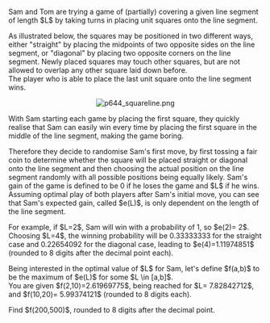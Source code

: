 <p>Sam and Tom are trying a game of (partially) covering a given line segment of length $L$ by taking turns in placing unit squares onto the line segment. </p>

<p>As illustrated below, the squares may be positioned in two different ways, either "straight" by placing the midpoints of two opposite sides on the line segment, or "diagonal" by placing two opposite corners on the line segment. Newly placed squares may touch other squares, but are not allowed to overlap any other square laid down before.<br />
The player who is able to place the last unit square onto the line segment wins.</p>
<div style="text-align:center;">
<img src="project/images/p644_squareline.png" alt="p644_squareline.png" />
</div>
<p>
With Sam starting each game by placing the first square, they quickly realise that Sam can easily win every time by placing the first square in the middle of the line segment, making the game boring. </p>
<p>
Therefore they decide to randomise Sam's first move, by first tossing a fair coin to determine whether the square will be placed straight or diagonal onto the line segment and then choosing the actual position on the line segment randomly with all possible positions being equally likely. Sam's gain of the game is defined to be 0 if he loses the game and $L$ if he wins. Assuming optimal play of both players after Sam's initial move, you can see that Sam's expected gain, called $e(L)$, is only dependent on the length of the line segment.</p>
<p>
For example, if $L=2$, Sam will win with a probability of 1, so $e(2)= 2$. <br />
Choosing $L=4$, the winning probability will be 0.33333333 for the straight case and 0.22654092 for the diagonal case, leading to $e(4)=1.11974851$ (rounded to 8 digits after the decimal point each). </p>
<p>
Being interested in the optimal value of $L$ for Sam, let's define $f(a,b)$ to be the maximum of $e(L)$ for some $L \in [a,b]$. <br />
You are given $f(2,10)=2.61969775$, being reached for $L= 7.82842712$, and $f(10,20)=
5.99374121$ (rounded to 8 digits each).</p>
<p>
Find $f(200,500)$, rounded to 8 digits after the decimal point.</p> 
